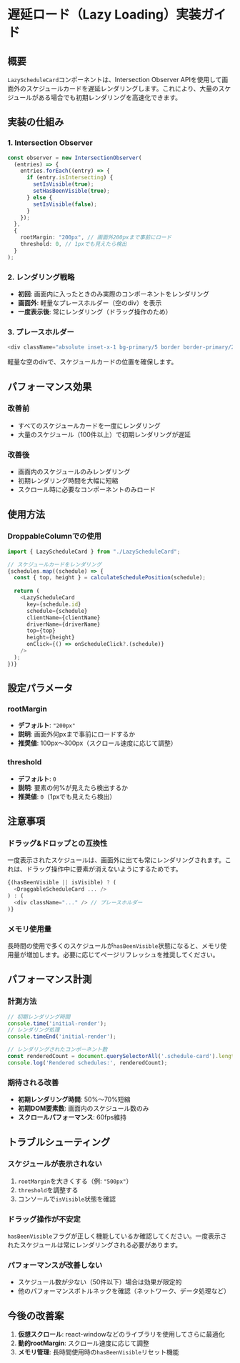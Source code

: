 # 遅延ロード（Lazy Loading）実装ガイド

## 概要

`LazyScheduleCard`コンポーネントは、Intersection Observer APIを使用して画面外のスケジュールカードを遅延レンダリングします。これにより、大量のスケジュールがある場合でも初期レンダリングを高速化できます。

## 実装の仕組み

### 1. Intersection Observer

```typescript
const observer = new IntersectionObserver(
  (entries) => {
    entries.forEach((entry) => {
      if (entry.isIntersecting) {
        setIsVisible(true);
        setHasBeenVisible(true);
      } else {
        setIsVisible(false);
      }
    });
  },
  {
    rootMargin: "200px", // 画面外200pxまで事前にロード
    threshold: 0, // 1pxでも見えたら検出
  }
);
```

### 2. レンダリング戦略

- **初回**: 画面内に入ったときのみ実際のコンポーネントをレンダリング
- **画面外**: 軽量なプレースホルダー（空のdiv）を表示
- **一度表示後**: 常にレンダリング（ドラッグ操作のため）

### 3. プレースホルダー

```typescript
<div className="absolute inset-x-1 bg-primary/5 border border-primary/20 rounded" />
```

軽量な空のdivで、スケジュールカードの位置を確保します。

## パフォーマンス効果

### 改善前
- すべてのスケジュールカードを一度にレンダリング
- 大量のスケジュール（100件以上）で初期レンダリングが遅延

### 改善後
- 画面内のスケジュールのみレンダリング
- 初期レンダリング時間を大幅に短縮
- スクロール時に必要なコンポーネントのみロード

## 使用方法

### DroppableColumnでの使用

```typescript
import { LazyScheduleCard } from "./LazyScheduleCard";

// スケジュールカードをレンダリング
{schedules.map((schedule) => {
  const { top, height } = calculateSchedulePosition(schedule);
  
  return (
    <LazyScheduleCard
      key={schedule.id}
      schedule={schedule}
      clientName={clientName}
      driverName={driverName}
      top={top}
      height={height}
      onClick={() => onScheduleClick?.(schedule)}
    />
  );
})}
```

## 設定パラメータ

### rootMargin
- **デフォルト**: `"200px"`
- **説明**: 画面外何pxまで事前にロードするか
- **推奨値**: 100px〜300px（スクロール速度に応じて調整）

### threshold
- **デフォルト**: `0`
- **説明**: 要素の何%が見えたら検出するか
- **推奨値**: `0`（1pxでも見えたら検出）

## 注意事項

### ドラッグ&ドロップとの互換性

一度表示されたスケジュールは、画面外に出ても常にレンダリングされます。これは、ドラッグ操作中に要素が消えないようにするためです。

```typescript
{(hasBeenVisible || isVisible) ? (
  <DraggableScheduleCard ... />
) : (
  <div className="..." /> // プレースホルダー
)}
```

### メモリ使用量

長時間の使用で多くのスケジュールが`hasBeenVisible`状態になると、メモリ使用量が増加します。必要に応じてページリフレッシュを推奨してください。

## パフォーマンス計測

### 計測方法

```typescript
// 初期レンダリング時間
console.time('initial-render');
// レンダリング処理
console.timeEnd('initial-render');

// レンダリングされたコンポーネント数
const renderedCount = document.querySelectorAll('.schedule-card').length;
console.log('Rendered schedules:', renderedCount);
```

### 期待される改善

- **初期レンダリング時間**: 50%〜70%短縮
- **初期DOM要素数**: 画面内のスケジュール数のみ
- **スクロールパフォーマンス**: 60fps維持

## トラブルシューティング

### スケジュールが表示されない

1. `rootMargin`を大きくする（例: `"500px"`）
2. `threshold`を調整する
3. コンソールで`isVisible`状態を確認

### ドラッグ操作が不安定

`hasBeenVisible`フラグが正しく機能しているか確認してください。一度表示されたスケジュールは常にレンダリングされる必要があります。

### パフォーマンスが改善しない

- スケジュール数が少ない（50件以下）場合は効果が限定的
- 他のパフォーマンスボトルネックを確認（ネットワーク、データ処理など）

## 今後の改善案

1. **仮想スクロール**: react-windowなどのライブラリを使用してさらに最適化
2. **動的rootMargin**: スクロール速度に応じて調整
3. **メモリ管理**: 長時間使用時の`hasBeenVisible`リセット機能
